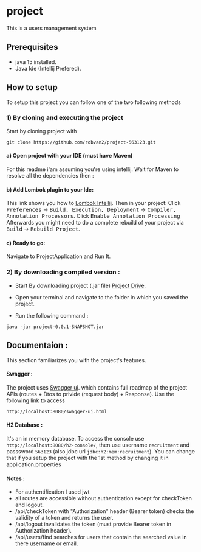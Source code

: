 # project
This is a users management system

## Prerequisites
- java 15 installed.
- Java Ide (Intellij Prefered).

## How to setup
  To setup this project you can follow one of the two following methods
  
### 1) By cloning and executing the project

Start by cloning project with
```
git clone https://github.com/robvan2/project-563123.git
```

#### a) Open project with your IDE (must have Maven)
For this readme i'am assuming you're using intellij. Wait for Maven to resolve all the dependencies then :

#### b) Add Lombok plugin to your Ide:
This link shows you how to [Lombok Intellij](https://projectlombok.org/setup/intellij). 
Then in your project: Click <kbd>Preferences</kbd> -> <kbd>Build, Execution, Deployment</kbd> -> <kbd>Compiler, Annotation Processors</kbd>. Click <kbd>Enable Annotation Processing</kbd>
Afterwards you might need to do a complete rebuild of your project via <kbd>Build</kbd> -> <kbd>Rebuild Project</kbd>.

#### c) Ready to go:
Navigate to ProjectApplication and Run It.

### 2) By downloading compiled version :

- Start By downloading project (.jar file) [Project Drive](https://drive.google.com/file/d/1K1WzQ3jJUUZrGm1PVxHFbiXPVAS_m-FR/view?usp=sharing).

- Open your terminal and navigate to the folder in which you saved the project.

- Run the following command :
```
java -jar project-0.0.1-SNAPSHOT.jar
```

## Documentaion :
  This section familiarizes you with the project's features.
  
#### Swagger :
The project uses [Swagger ui](https://swagger.io/tools/swagger-ui/). which contains full roadmap of the project APIs (routes + Dtos to privide (request body) + Response).
Use the following link to access 
```
http://localhost:8080/swagger-ui.html
```

#### H2 Database :
It's an in memory database. To access the console use `http://localhost:8080/h2-console/`,
then use username `recruitment` and passsword `563123` (also jdbc url `jdbc:h2:mem:recruitment`).
You can change that if you setup the project with the 1st method by changing it in application.properties

#### Notes :
- For authentification I used jwt
- all routes are accessible without authentication except for checkToken and logout.
- /api/checkToken with "Authorization" header (Bearer token) checks the validity of a token and returns the user.
- /api/logout invalidates the token (must provide Bearer token in Authorization header).
- /api/users/find searches for users that contain the searched value in there username or email.
